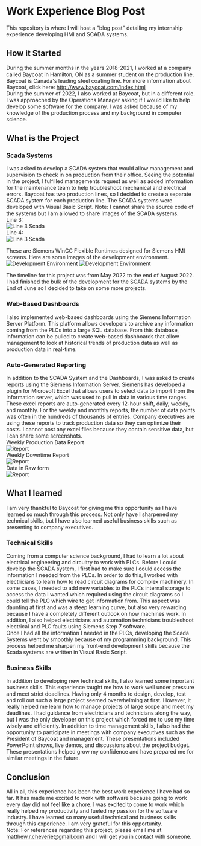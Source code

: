 # Work Experience Blog Post
This repository is where I will host a "blog post" detailing my internship experience developing HMI and SCADA systems.

## How it Started
During the summer months in the years 2018-2021, I worked at a company called Baycoat in Hamilton, ON as a summer student on the production line. <br> 
Baycoat is Canada's leading steel coating line. For more information about Baycoat, click here: http://www.baycoat.com/index.html <br>
During the summer of 2022, I also worked at Baycoat, but in a different role. I was approached by the Operations Manager asking if I would like to help develop some software for the company. 
I was asked because of my knowledge of the production process and my background in computer science. <br> 

## What is the Project
### Scada Systems
I was asked to develop a SCADA system that would allow management and supervision to check in on production from their office. 
Seeing the potential in the project, I fulfilled managements request as well as added information for the maintenance team to help troubleshoot mechanical and 
electrical errors. Baycoat has two production lines, so I decided to create a separate SCADA system for each production line. The SCADA systems were
developed with Visual Basic Script. Note: I cannot share the source code of the systems but I am allowed to share images of the SCADA systems. <br>
Line 3: <br>
![Line 3 Scada](/L3.PNG) <br>
Line 4: <br>
![Line 3 Scada](/L4.PNG) <br>

These are Siemens WinCC Flexible Runtimes designed for Siemens HMI screens. Here are some images 
of the development environment. <br>
![Development Environment](/TiaPortal1.PNG)
![Development Environment](/TiaPortal2.PNG)

The timeline for this project was from May 2022 to the end of August 2022. I had finished the bulk of the development for the SCADA systems by the End of June 
so I decided to take on some more projects. 
### Web-Based Dashboards
I also implemented web-based dashboards using the Siemens Information Server Platform. This platform allows developers to archive any information coming from the 
PLCs into a large SQL database. From this database, information can be pulled to create web-based dashboards that allow management to look at historical trends
of production data as well as production data in real-time.

### Auto-Generated Reporting
In addition to the SCADA System and the Dashboards, I was asked to create reports using the Siemens Information Server. Siemens has developed a plugin for 
Microsoft Excel that allows users to select data to import from the Information server, which was used to pull in data in various time ranges. These excel reports 
are auto-generated every 12-hour shift, daily, weekly, and monthly. For the weekly and monthly reports, the number of data points was often in the hundreds of thousands 
of entries. Company executives are using these reports to track production data so they can optimize their costs. I cannot post any excel files because they contain sensitive
data, but I can share some screenshots. <br>
Weekly Production Data Report <br>
![Report](/L4CoatW.PNG) <br>
Weekly Downtime Report <br>
![Report](/L4DownW.PNG) <br>
Data in Raw form <br>
![Report](/L4Data.PNG) <br>

## What I learned
I am very thankful to Baycoat for giving me this opportunity as I have learned so much through this process. Not only have I sharpened my technical skills, but I have 
also learned useful business skills such as presenting to company executives.
### Technical Skills
Coming from a computer science background, I had to learn a lot about electrical engineering and circuitry to work with PLCs. Before I could develop the SCADA
system, I first had to make sure I could access the information I needed from the PLCs. In order to do this, I worked with electricians to learn how to read circuit 
diagrams for complex machinery. In some cases, I needed to add new variables to the PLCs internal storage to access the data I wanted which required using the 
circuit diagrams so I could tell the PLC which wire to get information from. This aspect was daunting at first and was a steep learning curve, but also very 
rewarding because I have a completely different outlook on how machines work. In addition, I also helped electricians and automation technicians troubleshoot
electrical and PLC faults using Siemens Step 7 software. <br>
Once I had all the information I needed in the PLCs, developing the Scada Systems went by smoothly because of my programming background. This process helped me 
sharpen my front-end development skills because the Scada systems are written in Visual Basic Script. 
### Business Skills 
In addition to developing new technical skills, I also learned some important business skills. This experience taught me how to work well under pressure and meet strict deadlines.
Having only 4 months to design, develop, test and roll out such a large project seemed overwhelming at first. However, it really helped me learn how to manage
projects of large scope and meet my deadlines. I had guidance from electricians and technicians along the way, but I was the only developer on this project which 
forced me to use my time wisely and efficiently. In addition to time management skills, I also had the opportunity to participate in meetings with company executives 
such as the President of Baycoat and management. These presentations included PowerPoint shows, live demos, and discussions about the project budget. These
presentations helped grow my confidence and have prepared me for similar meetings in the future. 
## Conclusion
All in all, this experience has been the best work experience I have had so far. It has made me excited to work with software because going to work every day did not 
feel like a chore. I was excited to come to work which really helped my productivity and fueled my passion for the software industry. I have learned so many 
useful technical and business skills through this experience. I am very grateful for this opportunity. <br>
Note: For references regarding this project, please email me at matthew.r.cheverie@gmail.com and I will get you in contact with someone.
